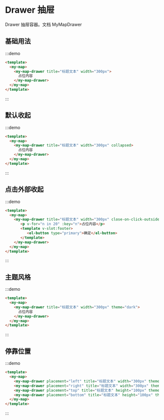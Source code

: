 # Drawer 抽屉

Drawer 抽屉容器。文档<api-link href="map/my-map-drawer"> MyMapDrawer</api-link>

## 基础用法

:::demo
```html
<template>
  <my-map>  
    <my-map-drawer title="标题文本" width="300px">
      占位内容
    </my-map-drawer>
  </my-map>
</template>
```
:::

## 默认收起

:::demo
```html
<template>
  <my-map>  
    <my-map-drawer title="标题文本" width="300px" collapsed>
      占位内容
    </my-map-drawer>
  </my-map>
</template>
```
:::

## 点击外部收起

:::demo
```html
<template>
  <my-map>  
    <my-map-drawer title="标题文本" width="300px" close-on-click-outside footer-align="right">
       <p v-for="n in 20" :key="n">占位内容</p>
       <template v-slot:footer>
          <el-button type="primary">确定</el-button>
       </template>
    </my-map-drawer>
  </my-map>
</template>
```
:::

## 主题风格

:::demo
```html
<template>
  <my-map>  
    <my-map-drawer title="标题文本" width="300px" theme="dark">
      占位内容
    </my-map-drawer>
  </my-map>
</template>
```
:::

## 停靠位置

:::demo
```html
<template>
  <my-map>
    <my-map-drawer placement="left" title="标题文本" width="300px" theme="dark">占位内容</my-map-drawer>
    <my-map-drawer placement="right" title="标题文本" width="300px" theme="dark">占位内容</my-map-drawer>
    <my-map-drawer placement="top" title="标题文本" height="100px" theme="dark">占位内容</my-map-drawer>
    <my-map-drawer placement="bottom" title="标题文本" height="100px" theme="dark">占位内容</my-map-drawer>
  </my-map>
</template>

```
:::
